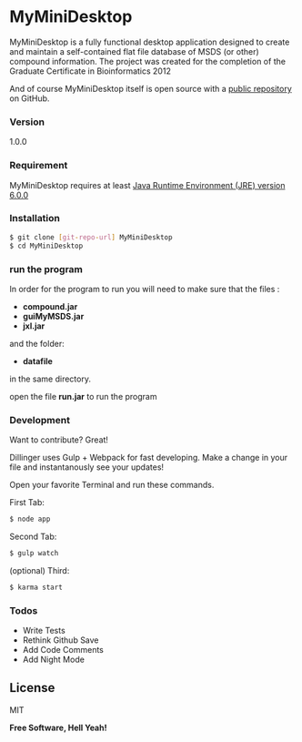 # MyMiniDesktop

MyMiniDesktop is a fully functional desktop application designed to create
and maintain a self-contained flat file database of MSDS (or other) compound
information. The project was created for the completion of the Graduate Certificate in Bioinformatics 2012

And of course MyMiniDesktop itself is open source with a [public repository][smrt] on GitHub.

### Version
1.0.0

### Requirement

MyMiniDesktop requires at least [Java Runtime Environment (JRE) version 6.0.0]



### Installation

```sh
$ git clone [git-repo-url] MyMiniDesktop
$ cd MyMiniDesktop
```

### run the program

In order for the program to run you will need to make sure that the files :

*    **compound.jar**   
*    **guiMyMSDS.jar** 
*    **jxl.jar** 

and the folder:

*    **datafile** 

in the same directory.

open the file **run.jar**  to run the program

### Development

Want to contribute? Great!

Dillinger uses Gulp + Webpack for fast developing.
Make a change in your file and instantanously see your updates!

Open your favorite Terminal and run these commands.

First Tab:
```sh
$ node app
```

Second Tab:
```sh
$ gulp watch
```

(optional) Third:
```sh
$ karma start
```

### Todos

 - Write Tests
 - Rethink Github Save
 - Add Code Comments
 - Add Night Mode

License
----

MIT


**Free Software, Hell Yeah!**

[//]: # (These are reference links used in the body of this note and get stripped out when the markdown processor does it's job. There is no need to format nicely because it shouldn't be seen. Thanks SO - http://stackoverflow.com/questions/4823468/store-comments-in-markdown-syntax)


[Java Runtime Environment (JRE) version 6.0.0]: <http://www.oracle.com/technetwork/java/javase/downloads/index.html>
[smrt]: <https://github.com/smrtnrd/MyMiniDesktop>
[git-repo-url]: <https://github.com/smrtnrd/MyMiniDesktop.git>


